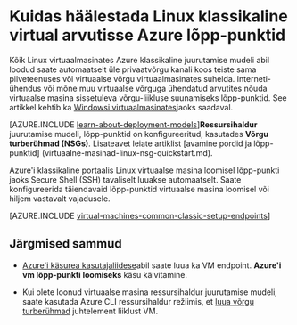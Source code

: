 <properties
    pageTitle="Lõpp-punktid klassikaline Linux VM häälestamine | Microsoft Azure'i"
    description="Saate teada, kuidas häälestada lõpp-punktide jaoks Linux VM Azure klassikaline portaalis luba suhtlus Linux virtuaalse masina Azure"
    services="virtual-machines-linux"
    documentationCenter=""
    authors="cynthn"
    manager="timlt"
    editor=""
    tags="azure-service-management"/>

<tags
    ms.service="virtual-machines-linux"
    ms.workload="infrastructure-services"
    ms.tgt_pltfrm="vm-linux"
    ms.devlang="na"
    ms.topic="article"
    ms.date="07/13/2016"
    ms.author="cynthn"/>

# <a name="how-to-set-up-endpoints-on-a-linux-classic-virtual-machine-in-azure"></a>Kuidas häälestada Linux klassikaline virtual arvutisse Azure lõpp-punktid

Kõik Linux virtuaalmasinates Azure klassikaline juurutamise mudeli abil loodud saate automaatselt üle privaatvõrgu kanali koos teiste sama pilveteenuses või virtuaalse võrgu virtuaalmasinates suhelda. Interneti-ühendus või mõne muu virtuaalse võrguga ühendatud arvutites nõuda virtuaalse masina sissetuleva võrgu-liikluse suunamiseks lõpp-punktid. See artikkel kehtib ka [Windowsi virtuaalmasinates](virtual-machines-windows-classic-setup-endpoints.md)jaoks saadaval.

[AZURE.INCLUDE [learn-about-deployment-models](../../includes/learn-about-deployment-models-classic-include.md)]**Ressursihaldur** juurutamise mudeli, lõpp-punktid on konfigureeritud, kasutades **Võrgu turberühmad (NSGs)**. Lisateavet leiate artiklist [avamine pordid ja lõpp-punktid] (virtuaalne-masinad-linux-nsg-quickstart.md).

Azure'i klassikaline portaalis Linux virtuaalse masina loomisel lõpp-punkti jaoks Secure Shell (SSH) tavaliselt luuakse automaatselt. Saate konfigureerida täiendavaid lõpp-punktid virtuaalse masina loomisel või hiljem vastavalt vajadusele.
 

[AZURE.INCLUDE [virtual-machines-common-classic-setup-endpoints](../../includes/virtual-machines-common-classic-setup-endpoints.md)]

## <a name="next-steps"></a>Järgmised sammud

* [Azure'i käsurea kasutajaliidese](../virtual-machines-command-line-tools.md)abil saate luua ka VM endpoint. **Azure'i vm lõpp-punkti loomiseks** käsu käivitamine.

* Kui olete loonud virtuaalse masina ressursihaldur juurutamise mudeli, saate kasutada Azure CLI ressursihaldur režiimis, et [luua võrgu turberühmad](../virtual-network/virtual-networks-create-nsg-arm-cli.md) juhtelement liiklust VM.